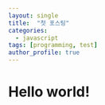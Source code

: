 ```yaml
---
layout: single
title:  "첫 포스팅"
categories:
  - javascript
tags: [programming, test]
author_profile: true
---
```


# Hello world!
